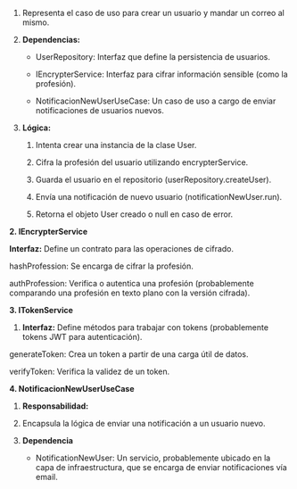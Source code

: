 1.  Representa el caso de uso para crear un usuario y mandar un correo al mismo.
    
2.  **Dependencias:**
    
    *   UserRepository: Interfaz que define la persistencia de usuarios.
        
    *   IEncrypterService: Interfaz para cifrar información sensible (como la profesión).
        
    *   NotificacionNewUserUseCase: Un caso de uso a cargo de enviar notificaciones de usuarios nuevos.
        
3.  **Lógica:**
    
    1.  Intenta crear una instancia de la clase User.
        
    2.  Cifra la profesión del usuario utilizando encrypterService.
        
    3.  Guarda el usuario en el repositorio (userRepository.createUser).
        
    4.  Envía una notificación de nuevo usuario (notificationNewUser.run).
        
    5.  Retorna el objeto User creado o null en caso de error.
        

**2\. IEncrypterService**

**Interfaz:** Define un contrato para las operaciones de cifrado.

hashProfession: Se encarga de cifrar la profesión.

authProfession: Verifica o autentica una profesión (probablemente comparando una profesión en texto plano con la versión cifrada).

**3\. ITokenService**

1.  **Interfaz:** Define métodos para trabajar con tokens (probablemente tokens JWT para autenticación).
    

generateToken: Crea un token a partir de una carga útil de datos.

verifyToken: Verifica la validez de un token.

**4\. NotificacionNewUserUseCase**

1.  **Responsabilidad:**
    

1.  Encapsula la lógica de enviar una notificación a un usuario nuevo.
    
2.  **Dependencia**
    
    *   NotificationNewUser: Un servicio, probablemente ubicado en la capa de infraestructura, que se encarga de enviar notificaciones vía email.